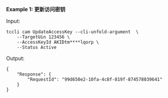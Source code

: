 **Example 1: 更新访问密钥**



Input: 

```
tccli cam UpdateAccessKey --cli-unfold-argument  \
    --TargetUin 123456 \
    --AccessKeyId AKIDtm****lqorp \
    --Status Active
```

Output: 
```
{
    "Response": {
        "RequestId": "99d650e2-10fa-4c8f-819f-874578039641"
    }
}
```

